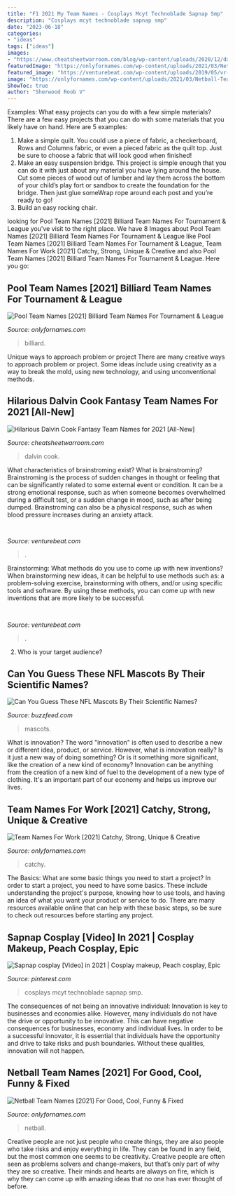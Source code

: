 ```yaml
---
title: "F1 2021 My Team Names - Cosplays Mcyt Technoblade Sapnap Smp"
description: "Cosplays mcyt technoblade sapnap smp"
date: "2023-06-18"
categories:
- "ideas"
tags: ["ideas"]
images:
- "https://www.cheatsheetwarroom.com/blog/wp-content/uploads/2020/12/dalvin-cook-fantasy-football-team-names.jpg"
featuredImage: "https://onlyfornames.com/wp-content/uploads/2021/03/Netball-Team-Names-2.jpg"
featured_image: "https://venturebeat.com/wp-content/uploads/2019/05/vr-gaze-tracking.png"
image: "https://onlyfornames.com/wp-content/uploads/2021/03/Netball-Team-Names-2.jpg"
ShowToc: true
author: "Sherwood Roob V"
---
```



Examples: What easy projects can you do with a few simple materials?
There are a few easy projects that you can do with some materials that you likely have on hand. Here are 5 examples:
1. Make a simple quilt. You could use a piece of fabric, a checkerboard, Rows and Columns fabric, or even a pieced fabric as the quilt top. Just be sure to choose a fabric that will look good when finished! 
2. Make an easy suspension bridge. This project is simple enough that you can do it with just about any material you have lying around the house. Cut some pieces of wood out of lumber and lay them across the bottom of your child’s play fort or sandbox to create the foundation for the bridge. Then just glue someWrap rope around each post and you’re ready to go! 
3. Build an easy rocking chair.

	

		
looking for Pool Team Names [2021] Billiard Team Names For Tournament &amp; League you've visit to the right place. We have 8 Images about Pool Team Names [2021] Billiard Team Names For Tournament &amp; League like Pool Team Names [2021] Billiard Team Names For Tournament &amp; League, Team Names For Work [2021] Catchy, Strong, Unique &amp; Creative and also Pool Team Names [2021] Billiard Team Names For Tournament &amp; League. Here you go:
		
    
## Pool Team Names [2021] Billiard Team Names For Tournament &amp; League

<img loading=lazy src="https://onlyfornames.com/wp-content/uploads/2021/05/Pool-Team-Names-1-768x1920.jpg" onerror="this.onerror=null;this.src='https://tse1.mm.bing.net/th?id=OIP.lEH-4asvU_C0V7gYCrH-yQHaSh&amp;pid=15.1';" alt="Pool Team Names [2021] Billiard Team Names For Tournament &amp; League">

_Source: onlyfornames.com_

>billiard. 

	

Unique ways to approach problem or project
There are many creative ways to approach problem or project. Some ideas include using creativity as a way to break the mold, using new technology, and using unconventional methods.

    
## Hilarious Dalvin Cook Fantasy Team Names For 2021 [All-New]

<img loading=lazy src="https://www.cheatsheetwarroom.com/blog/wp-content/uploads/2020/12/dalvin-cook-fantasy-football-team-names.jpg" onerror="this.onerror=null;this.src='https://tse3.mm.bing.net/th?id=OIP.NzwvKg3fxrJSxmh626XmcwHaDF&amp;pid=15.1';" alt="Hilarious Dalvin Cook Fantasy Team Names for 2021 [All-New]">

_Source: cheatsheetwarroom.com_

>dalvin cook. 

	

What characteristics of brainstroming exist?
What is brainstroming? Brainstroming is the process of sudden changes in thought or feeling that can be significantly related to some external event or condition. It can be a strong emotional response, such as when someone becomes overwhelmed during a difficult test, or a sudden change in mood, such as after being dumped. Brainstroming can also be a physical response, such as when blood pressure increases during an anxiety attack.

    
## 

<img loading=lazy src="https://venturebeat.com/wp-content/uploads/2019/05/vr-gaze-tracking.png" onerror="this.onerror=null;this.src='https://tse2.mm.bing.net/th?id=OIP.bt9LbvnMIfFEFL8Y69jjNAHaEH&amp;pid=15.1';" alt="">

_Source: venturebeat.com_

>. 

	

Brainstorming: What methods do you use to come up with new inventions?
When brainstorming new ideas, it can be helpful to use methods such as: a problem-solving exercise, brainstorming with others, and/or using specific tools and software. By using these methods, you can come up with new inventions that are more likely to be successful.

    
## 

<img loading=lazy src="https://venturebeat.com/wp-content/uploads/2018/07/1500-js1024_bellagio4-wlogo.jpg?w=800" onerror="this.onerror=null;this.src='https://tse2.mm.bing.net/th?id=OIP.EYe9BK3Ps3xvjwsdw3zcBwHaEx&amp;pid=15.1';" alt="">

_Source: venturebeat.com_

>. 

	

2. Who is your target audience?

    
## Can You Guess These NFL Mascots By Their Scientific Names?

<img loading=lazy src="https://img.buzzfeed.com/buzzfeed-static/static/2015-01/30/20/campaign_images/webdr06/can-you-guess-these-nfl-mascots-by-their-scientif-2-19069-1422666267-5_dblbig.jpg" onerror="this.onerror=null;this.src='https://tse2.mm.bing.net/th?id=OIP.a5tBvtZZ_i7ZcifrRMxxkQHaE6&amp;pid=15.1';" alt="Can You Guess These NFL Mascots By Their Scientific Names?">

_Source: buzzfeed.com_

>mascots. 

	

What is innovation?
The word "innovation" is often used to describe a new or different idea, product, or service. However, what is innovation really? Is it just a new way of doing something? Or is it something more significant, like the creation of a new kind of economy?
Innovation can be anything from the creation of a new kind of fuel to the development of a new type of clothing. It's an important part of our economy and helps us improve our lives.

    
## Team Names For Work [2021] Catchy, Strong, Unique &amp; Creative

<img loading=lazy src="https://onlyfornames.com/wp-content/uploads/2021/05/Team-Names-For-Work.jpg" onerror="this.onerror=null;this.src='https://tse4.mm.bing.net/th?id=OIP.XhOC6J0G1kKxKz9UDVHWUwHaSh&amp;pid=15.1';" alt="Team Names For Work [2021] Catchy, Strong, Unique &amp; Creative">

_Source: onlyfornames.com_

>catchy. 

	

The Basics: What are some basic things you need to start a project?
In order to start a project, you need to have some basics. These include understanding the project's purpose, knowing how to use tools, and having an idea of what you want your product or service to do. There are many resources available online that can help with these basic steps, so be sure to check out resources before starting any project.

    
## Sapnap Cosplay [Video] In 2021 | Cosplay Makeup, Peach Cosplay, Epic

<img loading=lazy src="https://i.pinimg.com/736x/45/0e/af/450eafa357d403ff812834ee55370c0b.jpg" onerror="this.onerror=null;this.src='https://tse1.mm.bing.net/th?id=OIP.IVJpM6UeR6UPLGcc5X_RxgHaNK&amp;pid=15.1';" alt="Sapnap cosplay [Video] in 2021 | Cosplay makeup, Peach cosplay, Epic">

_Source: pinterest.com_

>cosplays mcyt technoblade sapnap smp. 

	

The consequences of not being an innovative individual:
Innovation is key to businesses and economies alike. However, many individuals do not have the drive or opportunity to be innovative. This can have negative consequences for businesses, economy and individual lives. In order to be a successful innovator, it is essential that individuals have the opportunity and drive to take risks and push boundaries. Without these qualities, innovation will not happen.

    
## Netball Team Names [2021] For Good, Cool, Funny &amp; Fixed

<img loading=lazy src="https://onlyfornames.com/wp-content/uploads/2021/03/Netball-Team-Names-2.jpg" onerror="this.onerror=null;this.src='https://tse2.mm.bing.net/th?id=OIP.u0WSfZg0xd_ayhTw8e-j_wHaSh&amp;pid=15.1';" alt="Netball Team Names [2021] For Good, Cool, Funny &amp; Fixed">

_Source: onlyfornames.com_

>netball. 

	

Creative people are not just people who create things, they are also people who take risks and enjoy everything in life. They can be found in any field, but the most common one seems to be creativity. Creative people are often seen as problems solvers and change-makers, but that’s only part of why they are so creative. Their minds and hearts are always on fire, which is why they can come up with amazing ideas that no one has ever thought of before.

